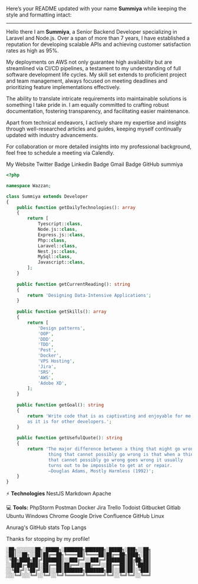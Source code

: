 Here’s your README updated with your name **Summiya** while keeping the style and formatting intact:

---

Hello there
I am **Summiya**, a Senior Backend Developer specializing in Laravel and Node.js. Over a span of more than 7 years, I have established a reputation for developing scalable APIs and achieving customer satisfaction rates as high as 95%.

My deployments on AWS not only guarantee high availability but are streamlined via CI/CD pipelines, a testament to my understanding of full software development life cycles. My skill set extends to proficient project and team management, always focused on meeting deadlines and prioritizing feature implementations effectively.

The ability to translate intricate requirements into maintainable solutions is something I take pride in. I am equally committed to crafting robust documentation, fostering transparency, and facilitating easier maintenance.

Apart from technical endeavors, I actively share my expertise and insights through well-researched articles and guides, keeping myself continually updated with industry advancements.

For collaboration or more detailed insights into my professional background, feel free to schedule a meeting via Calendly.

My Website  Twitter Badge  Linkedin Badge  Gmail Badge  GitHub summiya

```php
<?php

namespace Wazzan;

class Summiya extends Developer
{
    public function getDailyTechnologies(): array
    {
        return [
            Tyescript::class,
            Node.js::class,
            Express.js::class,
            Php::class,
            Laravel::class,
            Nest.js::class,
            MySql::class,
            Javascript::class,
        ];
    }
    
    public function getCurrentReading(): string
    {
        return 'Designing Data-Intensive Applications';
    }
    
    public function getSkills(): array
    {
        return [
            'Design patterns',
            'OOP',
            'DDD',
            'TDD',
            'Pest',
            'Docker',
            'VPS Hosting',
            'Jira',
            'SRS',
            'AWS',
            'Adobe XD',
        ];
    }
    
    public function getGoal(): string
    {
        return 'Write code that is as captivating and enjoyable for me to read 
        as it is for other developers.';
    }
    
    public function getUsefulQuote(): string
    {
        return 'The major difference between a thing that might go wrong and a
                thing that cannot possibly go wrong is that when a thing 
                that cannot possibly go wrong goes wrong it usually
                turns out to be impossible to get at or repair.
                —Douglas Adams, Mostly Harmless (1992)';
    }
}
```

⚡ **Technologies**
NestJS  Markdown  Apache

💻 **Tools:**
PhpStorm  Postman  Docker  Jira  Trello  Todoist  Gitbucket  Gitlab  Ubuntu  Windows  Chrome  Google Drive  Confluence  GitHub  Linux

Anurag's GitHub stats Top Langs

Thanks for stopping by my profile!

```
░██╗░░░░░░░██╗░█████╗░███████╗███████╗░█████╗░███╗░░██╗
░██║░░██╗░░██║██╔══██╗╚════██║╚════██║██╔══██╗████╗░██║
░╚██╗████╗██╔╝███████║░░███╔═╝░░███╔═╝███████║██╔██╗██║
░░████╔═████║░██╔══██║██╔══╝░░██╔══╝░░██╔══██║██║╚████║
░░╚██╔╝░╚██╔╝░██║░░██║███████╗███████╗██║░░██║██║░╚███║
░░░╚═╝░░░╚═╝░░╚═╝░░╚═╝╚══════╝╚══════╝╚═╝░░╚═╝╚═╝░░╚══╝
```


